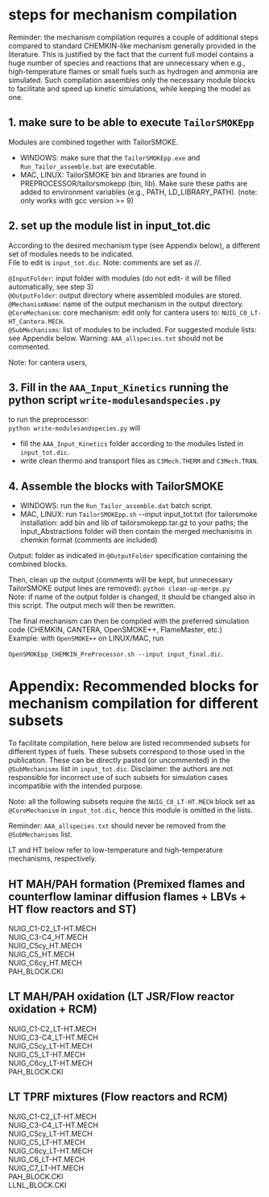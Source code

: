 # steps for mechanism compilation

Reminder: the mechanism compilation requires a couple of additional steps compared to standard CHEMKIN-like mechanism generally provided in the literature.
This is justified by the fact that the current full model contains a huge number of species and reactions that are unnecessary when e.g., high-temperature flames or small fuels such as hydrogen and ammonia are simulated.
Such compilation assembles only the necessary module blocks to facilitate and speed up kinetic simulations, while keeping the model as one. 

## 1. make sure to be able to execute `TailorSMOKEpp`

Modules are combined together with TailorSMOKE.

* WINDOWS: make sure that the `TailorSMOKEpp.exe` and `Run_Tailor_assemble.bat` are executable.  
* MAC, LINUX: TailorSMOKE bin and libraries are found in PREPROCESSOR/tailorsmokepp (bin, lib). Make sure these paths are added to environment variables (e.g., PATH, LD_LIBRARY_PATH).
(note: only works with gcc version >= 9)  

## 2. set up the module list in input_tot.dic

According to the desired mechanism type (see Appendix below), a different set of modules needs to be indicated.  
File to edit is `input_tot.dic`. Note: comments are set as //.

`@InputFolder`: input folder with modules (do not edit- it will be filled automatically, see step 3)  
`@OutputFolder`: output directory where assembled modules are stored.  
`@MechanismName`: name of the output mechanism in the output directory.  
`@CoreMechanism`: core mechanism: edit only for cantera users to: `NUIG_C0_LT-HT_Cantera.MECH`.  
`@SubMechanisms`: list of modules to be included. For suggested module lists: see Appendix below. Warning: `AAA_allspecies.txt` should not be commented.  

Note: for cantera users, 

## 3. Fill in the `AAA_Input_Kinetics` running the python script `write-modulesandspecies.py` 

to run the preprocessor:  
`python write-modulesandspecies.py` will

- fill the `AAA_Input_Kinetics` folder according to the modules listed in `input_tot.dic`.  
- write clean thermo and transport files as `C3Mech.THERM` and `C3Mech.TRAN`.  

## 4. Assemble the blocks with TailorSMOKE

- WINDOWS: run the `Run_Tailor_assemble.dat` batch script.  
- MAC, LINUX: run `TailorSMOKEpp.sh`  --input input_tot.txt
(for tailorsmoke installation: add bin and lib of tailorsmokepp.tar.gz to your paths; 
the Input_Abstractions folder will then contain the merged mechanisms in chemkin format (comments are included)  

Output: folder as indicated in `@OutputFolder` specification containing the combined blocks.  

Then, clean up the output (comments will be kept, but unnecessary TailorSMOKE output lines are removed):
`python clean-up-merge.py`  
Note: if name of the output folder is changed, it should be changed also in this script.
The output mech will then be rewritten.

The final mechanism can then be compiled with the preferred simulation code (CHEMKIN, CANTERA, OpenSMOKE++, FlameMaster, etc.)  
Example: with `OpenSMOKE++` on LINUX/MAC, run

`OpenSMOKEpp_CHEMKIN_PreProcessor.sh --input input_final.dic`.



# Appendix: Recommended blocks for mechanism compilation for different subsets

To facilitate compilation, here below are listed recommended subsets for different types of fuels. These subsets correspond to those used in the publication.
These can be directly pasted (or uncommented) in the  `@SubMechanisms` list in `input_tot.dic`.
Disclaimer: the authors are not responsible for incorrect use of such subsets for simulation cases incompatible with the intended purpose.


Note: all the following subsets require the `NUIG_C0_LT-HT.MECH` block set as `@CoreMechanism` in `input_tot.dic`, hence this module is omitted in the lists.


Reminder: `AAA_allspecies.txt` should never be removed from the `@SubMechanisms` list.

LT and HT below refer to low-temperature and high-temperature mechanisms, respectively.

## HT MAH/PAH formation (Premixed flames and counterflow laminar diffusion flames + LBVs + HT flow reactors and ST)

NUIG_C1-C2_LT-HT.MECH  
NUIG_C3-C4_HT.MECH   
NUIG_C5cy_HT.MECH  
NUIG_C5_HT.MECH  
NUIG_C6cy_HT.MECH  
PAH_BLOCK.CKI 
    
    
## LT MAH/PAH oxidation (LT JSR/Flow reactor oxidation + RCM)

NUIG_C1-C2_LT-HT.MECH  
NUIG_C3-C4_LT-HT.MECH  
NUIG_C5cy_LT-HT.MECH  
NUIG_C5_LT-HT.MECH  
NUIG_C6cy_LT-HT.MECH  
PAH_BLOCK.CKI  

## LT TPRF mixtures (Flow reactors and RCM)

NUIG_C1-C2_LT-HT.MECH  
NUIG_C3-C4_LT-HT.MECH  
NUIG_C5cy_LT-HT.MECH  
NUIG_C5_LT-HT.MECH  
NUIG_C6cy_LT-HT.MECH  
NUIG_C6_LT-HT.MECH  
NUIG_C7_LT-HT.MECH  
PAH_BLOCK.CKI  
LLNL_BLOCK.CKI  
   
  




